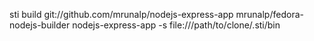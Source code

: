 sti build git://github.com/mrunalp/nodejs-express-app mrunalp/fedora-nodejs-builder nodejs-express-app -s file:///path/to/clone/.sti/bin

